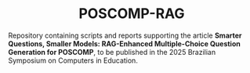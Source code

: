 <h1 align="center">POSCOMP-RAG</h1>

Repository containing scripts and reports supporting the article **Smarter Questions, Smaller Models: RAG-Enhanced Multiple-Choice Question Generation for POSCOMP**, to be published in the 2025 Brazilian Symposium on Computers in Education.

